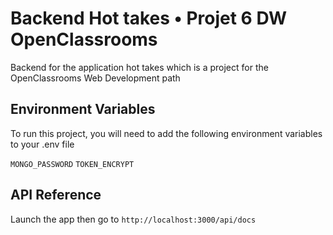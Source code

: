 
# Backend Hot takes • Projet 6 DW OpenClassrooms

Backend for the application hot takes which is a project for the OpenClassrooms Web Development path


## Environment Variables

To run this project, you will need to add the following environment variables to your .env file

`MONGO_PASSWORD`
`TOKEN_ENCRYPT`


## API Reference

Launch the app then go to `http://localhost:3000/api/docs`
